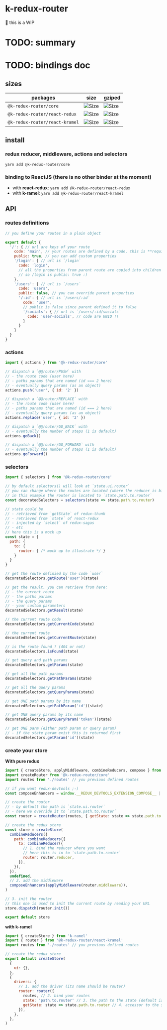 # k-redux-router

:construction: this is a WIP

# TODO: summary
# TODO: bindings doc

## sizes
| packages | size | gziped |
| -- | -- | -- |
| `@k-redux-router/core` | ![Size](http://img.badgesize.io/alakarteio/k-redux-router/master/core/dist/index.es.js.svg) | ![Size](http://img.badgesize.io/alakarteio/k-redux-router/master/core/dist/index.es.js.svg?compression=gzip) |
| `@k-redux-router/react-redux` | ![Size](http://img.badgesize.io/alakarteio/k-redux-router/master/components/react/redux/dist/index.es.js.svg) | ![Size](http://img.badgesize.io/alakarteio/k-redux-router/master/components/react/redux/dist/index.es.js.svg?compression=gzip) |
| `@k-redux-router/react-kramel` | ![Size](http://img.badgesize.io/alakarteio/k-redux-router/master/components/react/k-ramel/dist/index.es.js.svg) | ![Size](http://img.badgesize.io/alakarteio/k-redux-router/master/components/react/k-ramel/dist/index.es.js.svg?compression=gzip) |

## install
### redux reducer, middleware, actions and selectors
`yarn add @k-redux-router/core`

### binding to ReactJS (there is no other binder at the moment)
 - with **react-redux**: `yarn add @k-redux-router/react-redux`
 - with **k-ramel**: `yarn add @k-redux-router/react-kramel`

## API
### routes definitions
```js
// you define your routes in a plain object

export default {
  '/': { // url are keys of your route
    code: 'main', // your routes are defined by a code, this is **required**
    public: true, // you can add custom properties
    '/login': { // url is `/login`
      code: 'login',
      // all the properties from parent route are copied into children
      // so /login is public: true :)
    },
    '/users': { // url is `/users`
      code: 'users',
      public: false, // you can override parent properties
      '/:id': { // url is `/users/:id`
        code: 'user',
        // public is false since parent defined it to false
        '/socials': { // url is `/users/:id/socials`
          code: 'user-socials', // code are UNIQ !!
        }
      }
    }
  }
}
```

### actions
```js
import { actions } from '@k-redux-router/core'

// dispatch a `@@router/PUSH` with
// - the route code (user here)
// - paths params that are named (id === 2 here)
// - eventually query params (as an object)
actions.push('user', { id: '2' })

// dispatch a `@@router/REPLACE` with
// - the route code (user here)
// - paths params that are named (id === 2 here)
// - eventually query params (as an object)
actions.replace('user', { id: '2' })

// dispatch a `@@router/GO_BACK` with
// - eventually the number of steps (1 is default)
actions.goBack()

// dispatch a `@@router/GO_FORWARD` with
// - eventually the number of steps (1 is default)
actions.goForward()
```

### selectors
```js
import { selectors } from '@k-redux-router/core'

// by default selectors() will look at `state.ui.router`
// you can change where the routes are located (where the reducer is binded), giving a callback
// in this example the router is located to `state.path.to.router`
const decoratedSelectors = selectors(state => state.path.to.router)

// state could be
// - retrieved from `getState` of redux-thunk
// - retrieved from `state` of react-redux
// - injected by `select` of redux-sagas
// - etc
// here this is a mock up
const state = {
  path: {
    to: {
      router: { /* mock up to illustrate */ }
    }
  }
}

// get the route definied by the code `user`
decoratedSelectors.getRoute('user')(state)

// get the result, you can retrieve from here:
// - the current route
// - the paths params
// - the query params
// - your custom parameters
decoratedSelectors.getResult(state)

// the current route code
decoratedSelectors.getCurrentCode(state)

// the current route
decoratedSelectors.getCurrentRoute(state)

// is the route found ? (404 or not)
decoratedSelectors.isFound(state)

// get query and path params
decoratedSelectors.getParams(state)

// get all the path params
decoratedSelectors.getPathParams(state)

// get all the query params
decoratedSelectors.getQueryParams(state)

// get ONE path params by its name
decoratedSelectors.getPathParam('id')(state)

// get ONE query params by its name
decoratedSelectors.getQueryParam('token')(state)

// get ONE parm (either path param or query param)
// - if the state param exist this is returned first
decoratedSelectors.getParam('id')(state)

```

### create your store
**With pure redux**
```js
import { createStore, applyMiddleware, combineReducers, compose } from 'redux'
import createRouter from '@k-redux-router/core'
import routes from './routes' // you previous defined routes

// if you want redux-devtools ;-)
const composeEnhancers = window.__REDUX_DEVTOOLS_EXTENSION_COMPOSE__ || compose

// create the router
// - by default the path is `state.ui.router`
// - here we override it to `state.path.to.router`
const router = createRouter(routes, { getState: state => state.path.to.router })

// create the redux store
const store = createStore(
  combineReducers({
    path: combineReducers({
      to: combineReducer({
        // 1. bind the reducer where you want
        // here this is in to `state.path.to.router`
        router: router.reducer,
      }),
    }),
  }),
  undefined,
  // 2. add the middleware
  composeEnhancers(applyMiddleware(router.middleware)),
)

// 3. init the router
// this one is used to init the current route by reading your URL
store.dispatch(router.init())

export default store
```

**with k-ramel**
```js
import { createStore } from 'k-ramel'
import { router } from '@k-redux-router/react-kramel'
import routes from './routes' // you previous defined routes

// create the redux store
export default createStore(
  {
    ui: {},
  },
  {
    drivers: {
      // 1. add the driver (its name should be router)
      router: router({
        routes, // 2. bind your routes
        state: 'path.to.router' // 3. the path to the state (default is `ui.router`)
        getState: state => state.path.to.router // 4. accessor to the state (default is `ui.router`)
      }),
    },
  },
)
```
